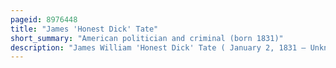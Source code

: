 ```yaml
---
pageid: 8976448
title: "James 'Honest Dick' Tate"
short_summary: "American politician and criminal (born 1831)"
description: "James William 'Honest Dick' Tate ( January 2, 1831 – Unknown was the Kentucky State Treasurer. He was nicknamed honest Dick because of his good Reputation and his Relationships with his Colleagues. But the Nickname turned ironic when Tate absconded in 1888 with nearly a Quarter of a million Dollars from the State's Treasury. He was never found."
---
```

